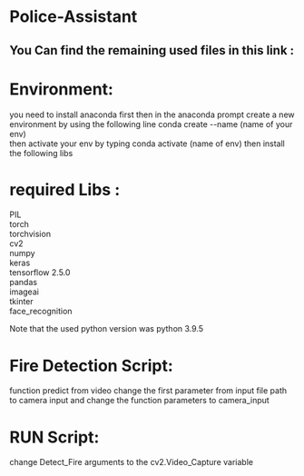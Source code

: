 # Police-Assistant



## You Can find the remaining used files in this link : 

# Environment:
you need to install anaconda first then in the anaconda prompt create a new environment by using the following line conda create --name (name of your env)\
then activate your env by typing conda activate (name of env)
then install the following libs 
# required Libs :
PIL\
torch\
torchvision\
cv2\
numpy\
keras\
tensorflow 2.5.0\
pandas\
imageai\
tkinter\
face_recognition


Note that the used python version was python 3.9.5
# Fire Detection Script: 
function predict from video change the first parameter from input file path to camera input and change the function parameters to camera_input 
# RUN Script:
change Detect_Fire arguments to the cv2.Video_Capture variable
